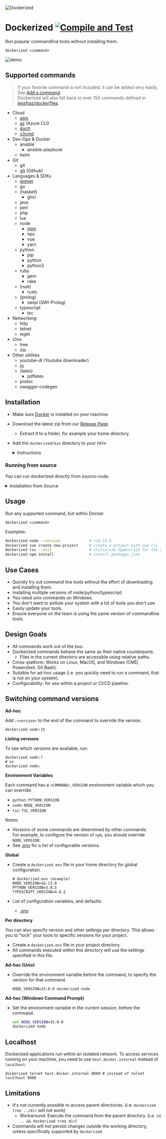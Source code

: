 ![Dockerized](dockerized-banner.png)

# Dockerized [![Compile and Test](https://github.com/datastack-net/dockerized/actions/workflows/test.yml/badge.svg)](https://github.com/datastack-net/dockerized/actions/workflows/test.yml) 

Run popular commandline tools without installing them.

```shell
dockerized <command>
```

![demo](terminalizer.gif)

## Supported commands

> If your favorite command is not included, it can be added very easily. See [Add a command](DEV.md).  
> Dockerized will also fall back to over 150 commands defined in [jessfraz/dockerfiles](https://github.com/jessfraz/dockerfiles).

- Cloud
  - [aws](apps/aws/README.md)
  - [az](apps/az/README.md) (Azure CLI)
  - [doctl](apps/doctl/README.md)
  - [s3cmd](apps/s3cmd/README.md)
- Dev-Ops & Docker
  - ansible
    - ansible-playbook
  - helm
- Git
  - git 
  - [gh](apps/gh/README.md) (Github)
- Languages & SDKs
  - [dotnet](apps/dotnet/README.md)
  - go
  - (haskell)
    - ghci
  - java
  - perl
  - php
  - lua
  - node
    - [npm](apps/npm/README.md)
    - npx
    - vue
    - yarn
  - python
    - pip
    - python
    - python2
  - ruby
    - gem
    - rake
  - (rust)
    - rustc
  - (prolog)
    - swipl (SWI-Prolog)
  - typescript
    - tsc
- Networking:
  - http
  - telnet
  - wget
- Unix
  - tree
  - zip
- Other utilities
  - youtube-dl (Youtube downloader)
  - jq
  - (latex)
    - pdflatex
  - protoc
  - swagger-codegen

## Installation

- Make sure [Docker](https://docs.docker.com/get-docker/) is installed on your machine.
- Download the latest zip from our [Release Page](https://github.com/datastack-net/dockerized/releases).
  - Extract it to a folder, for example your home directory.
- Add the `dockerized/bin` directory to your `PATH`  
   <details>
   <summary>Instructions</summary>
  
     **Linux / MacOS:**

     ```bash
     export PATH="$PATH:$HOME/dockerized/bin"
     ```
     **Windows**

     > See: [How to add a folder to `PATH` environment variable in Windows 10](https://stackoverflow.com/questions/44272416)
  
   </details>

### Running from source

You can run dockerized directly from source-code.

<details>
<summary>Installation from Source
</summary>

- Requirements:
  - [Git](https://git-scm.com/downloads)
  - [Docker](https://docs.docker.com/get-docker/)
- Steps
  - Clone the repository
    ```shell
    git clone https://github.com/datastack-net/dockerized.git
    ```
  - Run `dockerized`:  
    ```shell
    bin/dockerized --help
    ```

    - The first time you run dockerized, it will compile itself.
      - Compilation is done within docker, no dependencies needed.
    - To re-compile after changing the source code, run:
      - `dockerized --compile` (runs within docker)
      - `dockerized --compile=host` (runs on your machine, requires Go 1.17+)
    - You do not need to re-compile to add commands. See [Add a command](DEV.md).

</details>


## Usage

Run any supported command, but within Docker.

```shell
dockerized <command>
```

Examples:

```bash
dockerized node --version             # v16.13.0
dockerized vue create new-project     # create a project with vue cli
dockerized tsc --init                 # initialize typescript for the current directory
dockerized npm install                # install packages.json
```

## Use Cases

- Quickly try out command line tools without the effort of downloading and installing them.
- Installing multiple versions of node/python/typescript.
- You need unix commands on Windows.
- You don't want to pollute your system with a lot of tools you don't use.
- Easily update your tools.
- Ensure everyone on the team is using the same version of commandline tools.

## Design Goals

- All commands work out of the box.
- Dockerized commands behave the same as their native counterparts.
  - Files in the current directory are accessible using relative paths.
- Cross-platform: Works on Linux, MacOS, and Windows (CMD, Powershell, Git Bash).
- Suitable for ad-hoc usage (i.e. you quickly need to run a command, that is not on your system).
- Configurability: for use within a project or CI/CD pipeline.

## Switching command versions 

**Ad-hoc**

Add `:<version>` to the end of the command to override the version.

```shell
dockerized node:15
```


**Listing versions**

To see which versions are available, run:

```shell
dockerized node:?
# or
dockerized node:
```

**Environment Variables**

Each command has a `<COMMAND>_VERSION` environment variable which you can override.

- `python`: `PYTHON_VERSION`
- `node`: `NODE_VERSION`
- `tsc`: `TSC_VERSION`

Notes:
- Versions of some commands are determined by other commands.  
  For example, to configure the version of `npm`, you should override `NODE_VERSION`.
- See [.env](.env) for a list of configurable versions.



**Global**

- Create a `dockerized.env` file in your home directory for global configuration.   

    ```shell
    # dockerized.env (example)
    NODE_VERSION=16.13.0
    PYTHON_VERSION=3.8.5
    TYPESCRIPT_VERSION=4.6.2
    ```
  
- List of configuration variables, and defaults:
  - [.env](.env)


**Per directory**

You can also specify version and other settings per directory.
This allows you to "lock" your tools to specific versions for your project.

- Create a `dockerized.env` file in your project directory.
- All commands executed within this directory will use the settings specified in this file.


**Ad-hoc (Unix)**

- Override the environment variable before the command, to specify the version for that command.

    ```shell
    NODE_VERSION=15.0.0 dockerized node
    ```

**Ad-hoc (Windows Command Prompt)**

- Set the environment variable in the current session, before the command.

    ```cmd
    set NODE_VERSION=15.0.0
    dockerized node
    ```

## Localhost

Dockerized applications run within an isolated network. To access services running on your machine, you need to use `host.docker.internal` instead of `localhost`. 

```shell
dockerized telnet host.docker.internal 8080 # instead of telnet localhost 8080
```

## Limitations

- It's not currently possible to access parent directories. (i.e. `dockerized tree ../dir` will not work)
  - Workaround: Execute the command from the parent directory. (i.e. `cd .. && dockerized tree dir`)
- Commands will not persist changes outside the working directory, unless specifically supported by `dockerized`.
